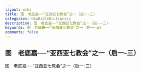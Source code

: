 ```yaml
---
layout: wiki
title: 图　老底嘉──“亚西亚七教会”之一（启一-三）
categories: NewBibleDictionary
description: 图　老底嘉──“亚西亚七教会”之一（启一-三）
keywords: 图　老底嘉──“亚西亚七教会”之一（启一-三）
comments: false
---
```


## 图　老底嘉──“亚西亚七教会”之一（启一-三）



图　老底嘉──“亚西亚七教会”之一（启一-三）







